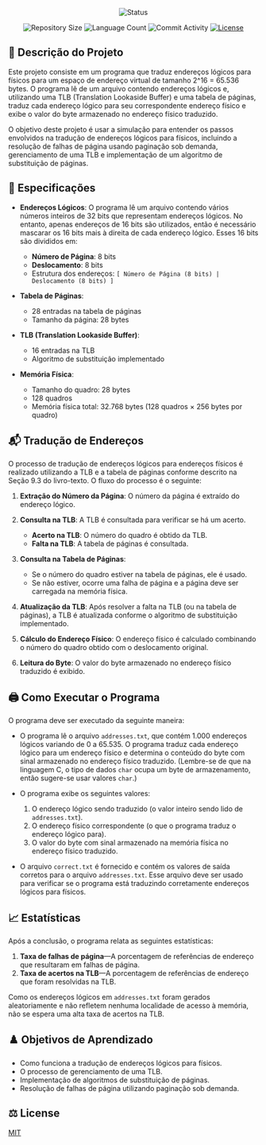 <p align="center">
  <img
    src="https://img.shields.io/badge/Status-Em%20desenvolvimento-green?style=flat-square"
    alt="Status"
  />
</p>

<p align="center">
  <img
    src="https://img.shields.io/github/repo-size/Thomazrlima/Virtual_Memory_Manager?style=flat"
    alt="Repository Size"
  />
  <img
    src="https://img.shields.io/github/languages/count/Thomazrlima/Virtual_Memory_Manager?style=flat&logo=python"
    alt="Language Count"
  />
  <img
    src="https://img.shields.io/github/commit-activity/t/Thomazrlima/Virtual_Memory_Manager?style=flat&logo=github"
    alt="Commit Activity"
  />
  <a href="LICENSE.md"
    ><img
      src="https://img.shields.io/github/license/Thomazrlima/Virtual_Memory_Manager"
      alt="License"
  /></a>
</p>

## 👀 Descrição do Projeto

Este projeto consiste em um programa que traduz endereços lógicos para físicos para um espaço de endereço virtual de tamanho 2^16 = 65.536 bytes. O programa lê de um arquivo contendo endereços lógicos e, utilizando uma TLB (Translation Lookaside Buffer) e uma tabela de páginas, traduz cada endereço lógico para seu correspondente endereço físico e exibe o valor do byte armazenado no endereço físico traduzido.

O objetivo deste projeto é usar a simulação para entender os passos envolvidos na tradução de endereços lógicos para físicos, incluindo a resolução de falhas de página usando paginação sob demanda, gerenciamento de uma TLB e implementação de um algoritmo de substituição de páginas.

## 📜 Especificações

- **Endereços Lógicos**: O programa lê um arquivo contendo vários números inteiros de 32 bits que representam endereços lógicos. No entanto, apenas endereços de 16 bits são utilizados, então é necessário mascarar os 16 bits mais à direita de cada endereço lógico. Esses 16 bits são divididos em:
  - **Número de Página**: 8 bits
  - **Deslocamento**: 8 bits
  - Estrutura dos endereços: `[ Número de Página (8 bits) | Deslocamento (8 bits) ]`

- **Tabela de Páginas**:
  - 28 entradas na tabela de páginas
  - Tamanho da página: 28 bytes

- **TLB (Translation Lookaside Buffer)**:
  - 16 entradas na TLB
  - Algoritmo de substituição implementado

- **Memória Física**:
  - Tamanho do quadro: 28 bytes
  - 128 quadros
  - Memória física total: 32.768 bytes (128 quadros × 256 bytes por quadro)

## 📬 Tradução de Endereços

O processo de tradução de endereços lógicos para endereços físicos é realizado utilizando a TLB e a tabela de páginas conforme descrito na Seção 9.3 do livro-texto. O fluxo do processo é o seguinte:

1. **Extração do Número da Página**: O número da página é extraído do endereço lógico.
2. **Consulta na TLB**: A TLB é consultada para verificar se há um acerto.
   - **Acerto na TLB**: O número do quadro é obtido da TLB.
   - **Falta na TLB**: A tabela de páginas é consultada.
3. **Consulta na Tabela de Páginas**:
   - Se o número do quadro estiver na tabela de páginas, ele é usado.
   - Se não estiver, ocorre uma falha de página e a página deve ser carregada na memória física.
   
4. **Atualização da TLB**: Após resolver a falta na TLB (ou na tabela de páginas), a TLB é atualizada conforme o algoritmo de substituição implementado.

5. **Cálculo do Endereço Físico**: O endereço físico é calculado combinando o número do quadro obtido com o deslocamento original.

6. **Leitura do Byte**: O valor do byte armazenado no endereço físico traduzido é exibido.

## 🖨️ Como Executar o Programa

O programa deve ser executado da seguinte maneira:

- O programa lê o arquivo `addresses.txt`, que contém 1.000 endereços lógicos variando de 0 a 65.535. O programa traduz cada endereço lógico para um endereço físico e determina o conteúdo do byte com sinal armazenado no endereço físico traduzido. (Lembre-se de que na linguagem C, o tipo de dados `char` ocupa um byte de armazenamento, então sugere-se usar valores `char`.)

- O programa exibe os seguintes valores:
  1. O endereço lógico sendo traduzido (o valor inteiro sendo lido de `addresses.txt`).
  2. O endereço físico correspondente (o que o programa traduz o endereço lógico para).
  3. O valor do byte com sinal armazenado na memória física no endereço físico traduzido.

- O arquivo `correct.txt` é fornecido e contém os valores de saída corretos para o arquivo `addresses.txt`. Esse arquivo deve ser usado para verificar se o programa está traduzindo corretamente endereços lógicos para físicos.

## 📈 Estatísticas

Após a conclusão, o programa relata as seguintes estatísticas:
1. **Taxa de falhas de página**—A porcentagem de referências de endereço que resultaram em falhas de página.
2. **Taxa de acertos na TLB**—A porcentagem de referências de endereço que foram resolvidas na TLB.

Como os endereços lógicos em `addresses.txt` foram gerados aleatoriamente e não refletem nenhuma localidade de acesso à memória, não se espera uma alta taxa de acertos na TLB.

## ♟️ Objetivos de Aprendizado

- Como funciona a tradução de endereços lógicos para físicos.
- O processo de gerenciamento de uma TLB.
- Implementação de algoritmos de substituição de páginas.
- Resolução de falhas de página utilizando paginação sob demanda.

## ⚖️ License

[MIT](https://github.com/Thomazrlima/Virtual_Memory_Manager/LICENSE)
